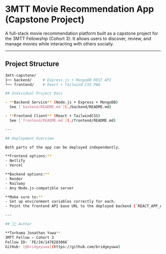 # 3MTT Movie Recommendation App (Capstone Project)

A full-stack movie recommendation platform built as a capstone project for the 3MTT Fellowship (Cohort 3). It allows users to discover, review, and manage movies while interacting with others socially.

---

## Project Structure

```bash
3mtt-capstone/
├── backend/     # Express.js + MongoDB REST API
└── frontend/    # React + Tailwind CSS PWA

## Individual Project Docs

- **Backend Service** (Node.js + Express + MongoDB)  
  See [`backend/README.md`](./backend/README.md)

- **Frontend Client** (React + TailwindCSS)  
  See [`frontend/README.md`](./frontend/README.md)

---

## Deployment Overview

Both parts of the app can be deployed independently.

**Frontend options:**
- Netlify
- Vercel

**Backend options:**
- Render
- Railway
- Any Node.js-compatible server

**Make sure to:**
- Set up environment variables correctly for each.
- Point the frontend API base URL to the deployed backend (`REACT_APP_API_URL`).

---

## 👨‍💻 Author

**Torkuma Jonathan Yuwa**  
3MTT Fellow — Cohort 3  
Fellow ID: `FE/24/1478283066`  
GitHub: [@bridgeyuwa](https://github.com/bridgeyuwa)
